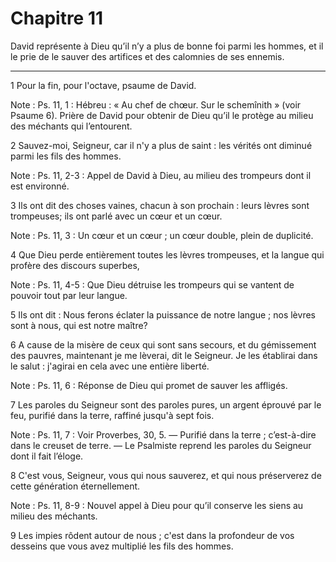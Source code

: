 # Chapitre 11

David représente à Dieu qu’il n’y a plus de bonne foi parmi les hommes, et il le prie de le sauver des artifices et des calomnies de ses ennemis.

***

1 Pour la fin, pour l'octave, psaume de David.

<span class="bible-note">Note : </span> Ps. 11, 1 : Hébreu : « Au chef de chœur. Sur le schemînith » (voir Psaume 6). Prière de David pour obtenir de Dieu qu’il le protège au milieu des méchants qui l’entourent.


2 Sauvez-moi, Seigneur, car il n'y a plus de saint : les vérités ont diminué parmi les fils des hommes.

<span class="bible-note">Note : </span> Ps. 11, 2-3 : Appel de David à Dieu, au milieu des trompeurs dont il est environné.

3 Ils ont dit des choses vaines, chacun à son prochain : leurs lèvres sont trompeuses; ils ont parlé avec un cœur et un cœur.

<span class="bible-note">Note : </span> Ps. 11, 3 : Un cœur et un cœur ; un cœur double, plein de duplicité.


4 Que Dieu perde entièrement toutes les lèvres trompeuses, et la langue qui profère des discours superbes,

<span class="bible-note">Note : </span> Ps. 11, 4-5 : Que Dieu détruise les trompeurs qui se vantent de pouvoir tout par leur langue.

5 Ils ont dit : Nous ferons éclater la puissance de notre langue ; nos lèvres sont à nous, qui est notre maître?


6 A cause de la misère de ceux qui sont sans secours, et du gémissement des pauvres, maintenant je me lèverai, dit le Seigneur. Je les établirai dans le salut : j'agirai en cela avec une entière liberté.

<span class="bible-note">Note : </span> Ps. 11, 6 : Réponse de Dieu qui promet de sauver les affligés.


7 Les paroles du Seigneur sont des paroles pures, un argent éprouvé par le feu, purifié dans la terre, raffiné jusqu'à sept fois.

<span class="bible-note">Note : </span> Ps. 11, 7 : Voir Proverbes, 30, 5. ― Purifié dans la terre ; c’est-à-dire dans le creuset de terre. ― Le Psalmiste reprend les paroles du Seigneur dont il fait l’éloge.


8 C'est vous, Seigneur, vous qui nous sauverez, et qui nous préserverez de cette génération éternellement.

<span class="bible-note">Note : </span> Ps. 11, 8-9 : Nouvel appel à Dieu pour qu’il conserve les siens au milieu des méchants.

9 Les impies rôdent autour de nous ; c'est dans la profondeur de vos desseins que vous avez multiplié les fils des hommes.

